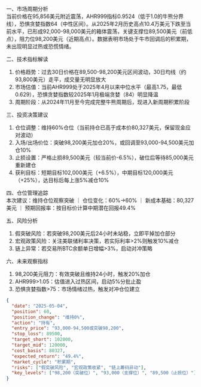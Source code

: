 一、市场周期分析  
当前价格在95,856美元附近震荡，AHR999指标0.9524（低于1.0的牛熊分界线），恐惧贪婪指数64（中性区间）。从2025年2月历史高点10.4万美元下跌至当前水平，已形成92,000-98,000美元的箱体震荡，关键支撑位89,500美元（前低点），阻力位98,200美元（近期高点）。数据表明市场处于牛市回调后的积累期，未出现明显过热或恐慌情绪。

二、技术指标解读  
1. 价格趋势：过去30日价格在89,500-98,200美元区间波动，30日均线（约93,800美元）走平，成交量无明显放大  
2. 市场估值：当前AHR999处于2025年4月以来中位水平（最高1.75，最低0.629），恐惧贪婪指数较2025年1月极端贪婪（84）明显降温  
3. 周期阶段：从2024年11月至今完成完整牛熊周期后，现进入新周期积累阶段

三、投资决策建议  
1. 仓位调整：维持60%仓位（当前持仓已高于成本价80,327美元，保留现金应对波动）  
2. 入场/出场价位：突破98,200美元加仓20%，或回调至93,000-94,500美元加仓10%  
3. 止损设置：严格止损89,500美元（较当前价-6.5%），破位后等待85,000美元重新建仓  
4. 获利目标：短期目标102,000美元（+6.5%），中期目标120,000美元（+25%），达目标后每上涨5%减仓10%

四、仓位管理追踪  
本次建议：维持仓位观察突破 ｜ 仓位变化：60%→60% ｜ 新成本基础：80,327美元 ｜ 预期回报率：按目标价计算中期潜在回报49.4%

五、风险分析  
1. 假突破风险：若突破98,200美元后24小时未站稳，立即平掉加仓部分  
2. 宏观政策风险：关注美联储利率决策，若实际利率>2%则触发10%减仓  
3. 链上异常：若交易所BTC余额单日增幅>3%，启动对冲策略

六、未来观察指标  
1. 98,200美元阻力：有效突破且维持24小时，触发20%加仓  
2. AHR999>1.05：估值进入过热区间，启动5%分批止盈  
3. 恐惧贪婪指数>75：市场情绪过热，触发对冲仓位建立

```json
{
  "date": "2025-05-04",
  "position": 60,
  "position_change": "维持0%",
  "action": "持有",
  "entry_price": "93,000-94,500或突破98,200",
  "stop_loss": 89500,
  "target_short": 102000,
  "target_mid": 120000,
  "cost_basis": 80327,
  "expected_return": "49.4%",
  "market_cycle": "积累期",
  "risks": ["假突破风险", "宏观政策收紧", "链上筹码异动"],
  "key_levels": ["98,200（突破位）", "93,000（支撑位）", "89,500（止损位）"]
}
```